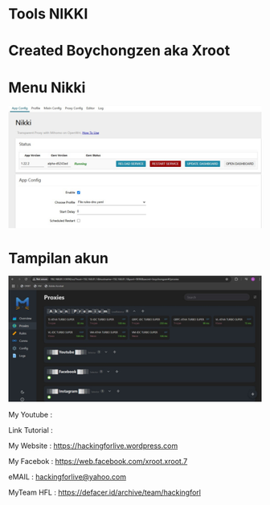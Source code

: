 # Tools NIKKI

# Created Boychongzen aka Xroot

#  Menu Nikki
![be](https://raw.githubusercontent.com/boychongzen18/NIKKI/refs/heads/main/nikki.jpg)
#  Tampilan akun
![be](https://raw.githubusercontent.com/boychongzen18/NIKKI/refs/heads/main/nikki-1.jpg)

My Youtube    : 

Link Tutorial : 

My Website    : https://hackingforlive.wordpress.com

My Facebok    : https://web.facebook.com/xroot.xroot.7

eMAIL         : hackingforlive@yahoo.com     

MyTeam HFL    : https://defacer.id/archive/team/hackingforl
